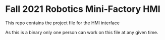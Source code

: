 # Fall 2021 Robotics Mini-Factory HMI
This repo contains the project file for the HMI interface

As this is a binary only one person can work on this file at any given time.